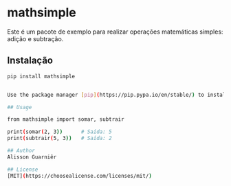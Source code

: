 # mathsimple

Este é um pacote de exemplo para realizar operações matemáticas simples: adição e subtração.

## Instalação

```bash
pip install mathsimple


Use the package manager [pip](https://pip.pypa.io/en/stable/) to install package_name

## Usage

from mathsimple import somar, subtrair

print(somar(2, 3))      # Saída: 5
print(subtrair(5, 3))   # Saída: 2

## Author
Alisson Guarniêr

## License
[MIT](https://choosealicense.com/licenses/mit/)